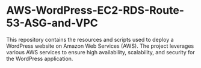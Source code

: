 # AWS-WordPress-EC2-RDS-Route-53-ASG-and-VPC
This repository contains the resources and scripts used to deploy a WordPress website on Amazon Web Services (AWS). The project leverages various AWS services to ensure high availability, scalability, and security for the WordPress application.

